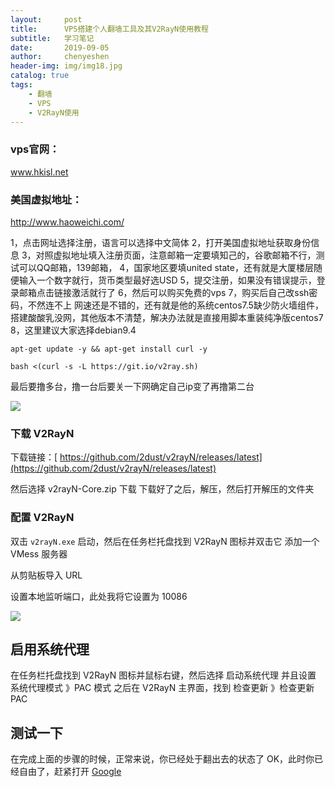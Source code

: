 ```yaml
---
layout:     post
title:      VPS搭建个人翻墙工具及其V2RayN使用教程
subtitle:   学习笔记
date:       2019-09-05
author:     chenyeshen
header-img: img/img18.jpg
catalog: true
tags:
    - 翻墙
    - VPS
    - V2RayN使用
---
```


### vps官网：

www.hkisl.net

### 美国虚拟地址：

http://www.haoweichi.com/

1，点击网址选择注册，语言可以选择中文简体
2，打开美国虚拟地址获取身份信息
3，对照虚拟地址填入注册页面，注意邮箱一定要填知己的，谷歌邮箱不行，测试可以QQ邮箱，139邮箱，
4，国家地区要填united state，还有就是大厦楼层随便输入一个数字就行，货币类型最好选USD
5，提交注册，如果没有错误提示，登录邮箱点击链接激活就行了
6，然后可以购买免费的vps
7，购买后自己改ssh密码，不然连不上
网速还是不错的，还有就是他的系统centos7.5缺少防火墙组件，搭建酸酸乳没网，其他版本不清楚，解决办法就是直接用脚本重装纯净版centos7
8，这里建议大家选择debian9.4

```
apt-get update -y && apt-get install curl -y

bash <(curl -s -L https://git.io/v2ray.sh)
```

最后要撸多台，撸一台后要关一下网确定自己ip变了再撸第二台

![](https://raw.githubusercontent.com/mukeyeshen/mukeyeshen.github.io/master/githubBlog20190905124350.png)



### 下载 V2RayN

下载链接：[ https://github.com/2dust/v2rayN/releases/latest](https://github.com/2dust/v2rayN/releases/latest)

然后选择 v2rayN-Core.zip 下载
下载好了之后，解压，然后打开解压的文件夹


### 配置 V2RayN

双击 `v2rayN.exe` 启动，然后在任务栏托盘找到 V2RayN 图标并双击它
添加一个 VMess 服务器

从剪贴板导入 URL

设置本地监听端口，此处我将它设置为 10086

![](https://raw.githubusercontent.com/mukeyeshen/mukeyeshen.github.io/master/githubBlog20190905125029.png)

## 启用系统代理

在任务栏托盘找到 V2RayN 图标并鼠标右键，然后选择 启动系统代理
并且设置 系统代理模式 》PAC 模式
之后在 V2RayN 主界面，找到 检查更新 》检查更新 PAC

## 测试一下

在完成上面的步骤的时候，正常来说，你已经处于翻出去的状态了
OK，此时你已经自由了，赶紧打开 [Google](https://www.google.com/ncr) 





